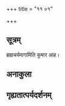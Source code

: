 +++
title = "११ ०१"

+++
## सूत्रम्
ब्रह्मचर्यमागामिति कुमार आह।
## अनाकुला

## गृह्यतात्पर्यदर्शनम्

